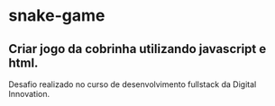 # snake-game

## Criar jogo da cobrinha utilizando javascript e html.

Desafio realizado no curso de desenvolvimento fullstack da Digital Innovation.
